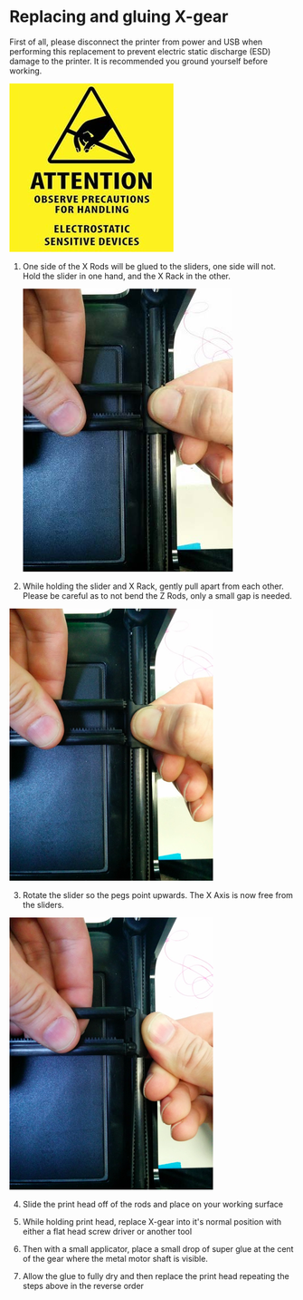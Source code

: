 # Replacing and gluing X-gear

First of all, please disconnect the printer from power and USB when performing this replacement to prevent electric static discharge \(ESD\) damage to the printer. It is recommended you ground yourself before working. 

![](../.gitbook/assets/F11.png)

1. One side of the X Rods will be glued to the sliders, one side will not. Hold the slider in one hand, and the X Rack in the other.

   ![](../.gitbook/assets/F12.png)

2. While holding the slider and X Rack, gently pull apart from each other. Please be careful as to not bend the Z Rods, only a small gap is needed.  
 
 ![](../.gitbook/assets/micro_2.png)

3.  Rotate the slider so the pegs point upwards. The X Axis is now free from the sliders.    
 
![](../.gitbook/assets/micro_3.png)

4. Slide the print head off of the rods and place on your working surface

5. While holding print head, replace X-gear into it's normal position with either a flat head screw driver or another tool

6. Then with a small applicator, place a small drop of super glue at the cent of the gear where the metal motor shaft is visible.

7. Allow the glue to fully dry and then replace the print head repeating the steps above in the reverse order

